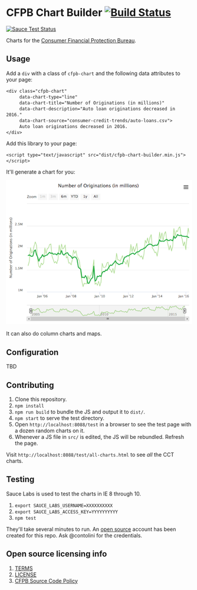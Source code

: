 # CFPB Chart Builder [![Build Status](https://travis-ci.org/cfpb/cfpb-chart-builder.svg?branch=master)](https://travis-ci.org/cfpb/cfpb-chart-builder)

[![Sauce Test Status](https://saucelabs.com/browser-matrix/cct-sauce.svg)](https://saucelabs.com/u/cct-sauce)

Charts for the [Consumer Financial Protection Bureau](https://cfpb.github.io/).

## Usage

Add a `div` with a class of `cfpb-chart` and the following data attributes to your page:

```
<div class="cfpb-chart"
     data-chart-type="line"
     data-chart-title="Number of Originations (in millions)"
     data-chart-description="Auto loan originations decreased in 2016."
     data-chart-source="consumer-credit-trends/auto-loans.csv">
     Auto loan originations decreased in 2016.
</div>
```

Add this library to your page:

```
<script type="text/javascript" src="dist/cfpb-chart-builder.min.js"></script>
```

It'll generate a chart for you:

![Screenshot](screenshot.png)

It can also do column charts and maps.

## Configuration

TBD

## Contributing

1. Clone this repository.
1. `npm install`
1. `npm run build` to bundle the JS and output it to `dist/`.
1. `npm start` to serve the test directory.
1. Open `http://localhost:8088/test` in a browser to see the test page with a dozen random charts on it.
1. Whenever a JS file in `src/` is edited, the JS will be rebundled. Refresh the page.

Visit `http://localhost:8088/test/all-charts.html` to see *all* the CCT charts.

## Testing

Sauce Labs is used to test the charts in IE 8 through 10.

1. `export SAUCE_LABS_USERNAME=XXXXXXXXXX`
1. `export SAUCE_LABS_ACCESS_KEY=YYYYYYYYYY`
1. `npm test`

They'll take several minutes to run.
An [open source](https://saucelabs.com/open-source) account has been created for this repo.
Ask @contolini for the credentials.

## Open source licensing info
1. [TERMS](TERMS.md)
2. [LICENSE](LICENSE)
3. [CFPB Source Code Policy](https://github.com/cfpb/source-code-policy/)
